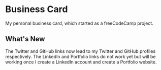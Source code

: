 # Business Card

My personal business card, which started as a freeCodeCamp project.

## What's New

The Twitter and GitHub links now lead to my Twitter and GitHub profiles respectively. The LinkedIn and Portfolio links do not work yet but will be working once I create a LinkedIn account and create a Portfolio website.